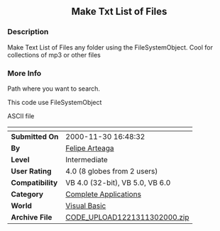﻿<div align="center">

## Make Txt List of Files


</div>

### Description

Make Text List of Files any folder using the FileSystemObject. Cool for collections of mp3 or other files
 
### More Info
 
Path where you want to search.

This code use FileSystemObject

ASCII file


<span>             |<span>
---                |---
**Submitted On**   |2000-11-30 16:48:32
**By**             |[Felipe Arteaga](https://github.com/Planet-Source-Code/PSCIndex/blob/master/ByAuthor/felipe-arteaga.md)
**Level**          |Intermediate
**User Rating**    |4.0 (8 globes from 2 users)
**Compatibility**  |VB 4\.0 \(32\-bit\), VB 5\.0, VB 6\.0
**Category**       |[Complete Applications](https://github.com/Planet-Source-Code/PSCIndex/blob/master/ByCategory/complete-applications__1-27.md)
**World**          |[Visual Basic](https://github.com/Planet-Source-Code/PSCIndex/blob/master/ByWorld/visual-basic.md)
**Archive File**   |[CODE\_UPLOAD1221311302000\.zip](https://github.com/Planet-Source-Code/felipe-arteaga-make-txt-list-of-files__1-13230/archive/master.zip)









